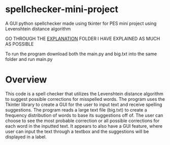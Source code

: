 # spellchecker-mini-project
A GUI python spellchecker made using tkinter for PES mini project using Levenshtein distance algorithm

GO THROUGH THE [EXPLANATION](https://github.com/Tree1527/spellchecker-mini-project/tree/main/EXPLANATION) FOLDER I HAVE EXPLAINED AS MUCH AS POSSIBLE

To run the program download both the main.py and big.txt into the same folder and run main.py

# Overview
This code is a spell checker that utilizes the Levenshtein distance algorithm to suggest possible corrections for misspelled words. The program uses the Tkinter library to create a GUI for the user to input text and receive spelling suggestions. The program reads a large text file (big.txt) to create a frequency distribution of words to base its suggestions off of. The user can choose to see the most probable correction or all possible corrections for each word in the inputted text. It appears to also have a GUI feature, where user can input the text through a textbox and the suggestions will be displayed in a label.
